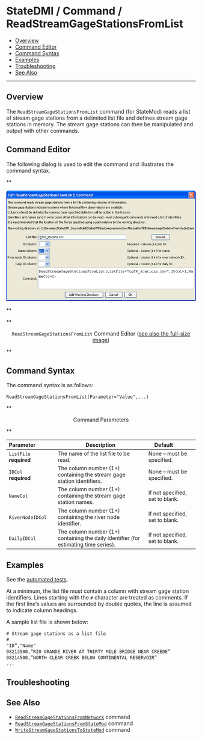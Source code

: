 # StateDMI / Command / ReadStreamGageStationsFromList #

* [Overview](#overview)
* [Command Editor](#command-editor)
* [Command Syntax](#command-syntax)
* [Examples](#examples)
* [Troubleshooting](#troubleshooting)
* [See Also](#see-also)

-------------------------

## Overview ##

The `ReadStreamGageStationsFromList` command (for StateMod)
reads a list of stream gage stations from a delimited list file and defines stream gage stations in memory.
The stream gage stations can then be manipulated and output with other commands.

## Command Editor ##

The following dialog is used to edit the command and illustrates the command syntax.

**<p style="text-align: center;">
![ReadStreamGageStationsFromList](ReadStreamGageStationsFromList.png)
</p>**

**<p style="text-align: center;">
`ReadStreamGageStationsFromList` Command Editor (<a href="../ReadStreamGageStationsFromList.png">see also the full-size image</a>)
</p>**

## Command Syntax ##

The command syntax is as follows:

```text
ReadStreamGageStationsFromList(Parameter="Value",...)
```
**<p style="text-align: center;">
Command Parameters
</p>**

| **Parameter**&nbsp;&nbsp;&nbsp;&nbsp;&nbsp;&nbsp;&nbsp;&nbsp;&nbsp;&nbsp;&nbsp;&nbsp; | **Description** | **Default**&nbsp;&nbsp;&nbsp;&nbsp;&nbsp;&nbsp;&nbsp;&nbsp;&nbsp;&nbsp; |
| --------------|-----------------|----------------- |
| `ListFile`<br>**required** | The name of the list file to be read. | None – must be specified. |
| `IDCol`<br>**required** | The column number (1+) containing the stream gage station identifiers. | None – must be specified. |
| `NameCol` | The column number (1+) containing the stream gage station names. | If not specified, set to blank. |
| `RiverNodeIDCol` | The column number (1+) containing the river node identifier. | If not specified, set to blank. |
| `DailyIDCol` | The column number (1+) containing the daily identifier (for estimating time series). | If not specified, set to blank. |

## Examples ##

See the [automated tests](https://github.com/OpenCDSS/cdss-app-statedmi-test/tree/master/test/regression/commands/ReadStreamGageStationsFromList).

At a minimum, the list file must contain a column with stream gage station identifiers.
Lines starting with the `#` character are treated as comments.
If the first line’s values are surrounded by double quotes, the line is assumed to indicate column headings.

A sample list file is shown below:

```
# Stream gage stations as a list file
#
"ID”,"Name"
08213500,”RIO GRANDE RIVER AT THIRTY MILE BRIDGE NEAR CREEDE”
08214500,”NORTH CLEAR CREEK BELOW CONTINENTAL RESERVOIR”
...
```

## Troubleshooting ##

## See Also ##

* [`ReadStreamGageStationsFromNetwork`](../ReadStreamGageStationsFromNetwork/ReadStreamGageStationsFromNetwork.md) command
* [`ReadStreamGageStationsFromStateMod`](../ReadStreamGageStationsFromStateMod/ReadStreamGageStationsFromStateMod.md) command
* [`WriteStreamGageStationsToStateMod`](../WriteStreamGageStationsToStateMod/WriteStreamGageStationsToStateMod.md) command
